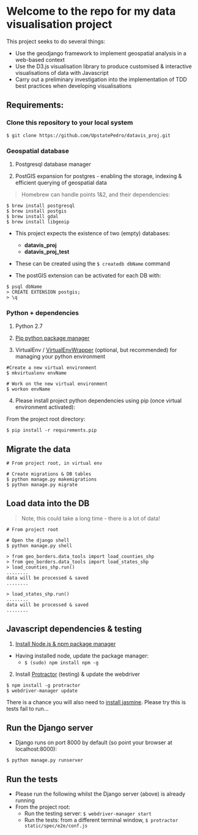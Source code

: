 # Welcome to the repo for my data visualisation project

This project seeks to do several things:

- Use the geodjango framework to implement geospatial analysis in a web-based context
- Use the D3.js visualisation library to produce customised & interactive visualisations of data with Javascript
- Carry out a preliminary investigation into the implementation of TDD best practices when developing visualisations

## Requirements:

### Clone this repository to your local system

`$ git clone https://github.com/UpstatePedro/datavis_proj.git`

### Geospatial database

1. Postgresql database manager

2. PostGIS expansion for postgres - enabling the storage, indexing & efficient querying of geospatial data

> Homebrew can handle points 1&2, and their dependencies:

```
$ brew install postgresql
$ brew install postgis
$ brew install gdal
$ brew install libgeoip
```

- This project expects the existence of two (empty) databases:
    - **datavis_proj**
    - **datavis_proj_test**
- These can be created using the `$ createdb dbName` command

- The postGIS extension can be activated for each DB with:

```
$ psql dbName
> CREATE EXTENSION postgis;
> \q
```

### Python + dependencies
1. Python 2.7

2. [Pip python package manager](https://pip.pypa.io/en/stable/installing/)

3. VirtualEnv / [VirtualEnvWrapper](http://virtualenvwrapper.readthedocs.io/en/latest/) (optional, but recommended) for managing your python environment

```
#Create a new virtual environment
$ mkvirtualenv envName

# Work on the new virtual environment
$ workon envName
```

4. Please install project python dependencies using pip (once virtual environment activated):

From the project root directory:

`$ pip install -r requirements.pip`

## Migrate the data

```
# From project root, in virtual env

# Create migrations & DB tables
$ python manage.py makemigrations
$ python manage.py migrate
```

## Load data into the DB

> Note, this could take a long time - there is a lot of data!

```
# From project root

# Open the django shell
$ python manage.py shell

> from geo_borders.data_tools import load_counties_shp
> from geo_borders.data_tools import load_states_shp
> load_counties_shp.run()
........
data will be processed & saved
........

> load_states_shp.run()
........
data will be processed & saved
........
```

## Javascript dependencies & testing

1. [Install Node.js & npm package manager](https://nodejs.org/en/download/)

- Having installed node, update the package manager:
    - `$ (sudo) npm install npm -g`

2. Install [Protractor](http://angular.github.io/protractor/#/) (testing) & update the webdriver

```
$ npm install -g protractor
$ webdriver-manager update
```

There is a chance you will also need to [install jasmine](https://github.com/jasmine/jasmine-npm). Please try this is tests fail to run...

## Run the Django server

- Django runs on port 8000 by default (so point your browser at localhost:8000):

`$ python manage.py runserver`

## Run the tests

- Please run the following whilst the Django server (above) is already running
- From the project root:
    - Run the testing server: `$ webdriver-manager start`
    - Run the tests: from a different terminal window, `$ protractor static/spec/e2e/conf.js`
